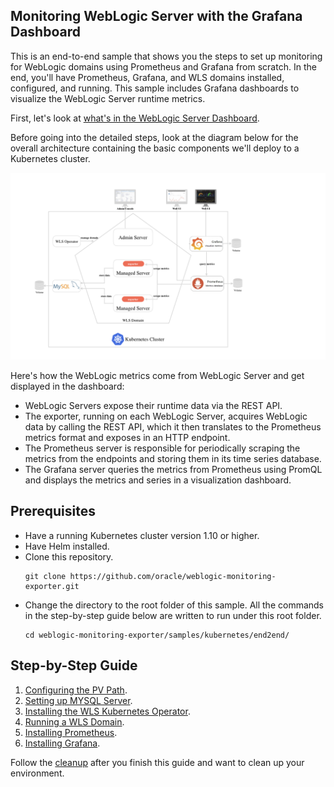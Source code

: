 ## Monitoring WebLogic Server with the Grafana Dashboard
This is an end-to-end sample that shows you the steps to set up monitoring for WebLogic domains using Prometheus and Grafana from scratch. In the end, you'll have Prometheus, Grafana, and WLS domains installed, configured, and running. This sample includes Grafana dashboards to visualize the WebLogic Server runtime metrics.

First, let's look at [what's in the WebLogic Server Dashboard](docs/dashboard.md).

Before going into the detailed steps, look at the diagram below for the overall architecture containing the basic components we'll deploy to a Kubernetes cluster.

![architecture](docs/images/architecture.png)

Here's how the WebLogic metrics come from WebLogic Server and get displayed in the dashboard:
- WebLogic Servers expose their runtime data via the REST API.
- The exporter, running on each WebLogic Server, acquires WebLogic data by calling the REST API, which it then translates to the Prometheus metrics format and exposes in an HTTP endpoint.
- The Prometheus server is responsible for periodically scraping the metrics from the endpoints and storing them in its time series database.
- The Grafana server queries the metrics from Prometheus using PromQL and displays the metrics and series in a visualization dashboard.

## Prerequisites
- Have a running Kubernetes cluster version 1.10 or higher.
- Have Helm installed.  
- Clone this repository.
  ```
  git clone https://github.com/oracle/weblogic-monitoring-exporter.git
  ```
- Change the directory to the root folder of this sample. All the commands in the step-by-step guide below are written to run under this root folder.
  ```
  cd weblogic-monitoring-exporter/samples/kubernetes/end2end/
  ```

## Step-by-Step Guide
1. [Configuring the PV Path](docs/01-pv-path.md).
1. [Setting up MYSQL Server](docs/02-mysql.md).
1. [Installing the WLS Kubernetes Operator](docs/03-wls-operator.md).
1. [Running a WLS Domain](docs/04-wls-domain.md).
1. [Installing Prometheus](docs/05-prometheus.md).
1. [Installing Grafana](docs/06-grafana.md).

Follow the [cleanup](docs/07-cleanup.md) after you finish this guide and want to clean up your environment.
